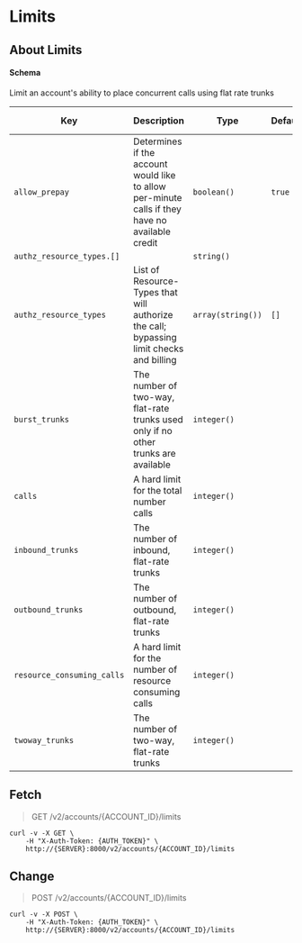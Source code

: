 # Limits

## About Limits

#### Schema

Limit an account's ability to place concurrent calls using flat rate trunks



Key | Description | Type | Default | Required | Support Level
--- | ----------- | ---- | ------- | -------- | -------------
`allow_prepay` | Determines if the account would like to allow per-minute calls if they have no available credit | `boolean()` | `true` | `false` | `supported`
`authz_resource_types.[]` |   | `string()` |   | `false` | `beta`
`authz_resource_types` | List of Resource-Types that will authorize the call; bypassing limit checks and billing | `array(string())` | `[]` | `false` | `beta`
`burst_trunks` | The number of two-way, flat-rate trunks used only if no other trunks are available | `integer()` |   | `false` | `beta`
`calls` | A hard limit for the total number calls | `integer()` |   | `false` | `beta`
`inbound_trunks` | The number of inbound, flat-rate trunks | `integer()` |   | `false` | `supported`
`outbound_trunks` | The number of outbound, flat-rate trunks | `integer()` |   | `false` | `supported`
`resource_consuming_calls` | A hard limit for the number of resource consuming calls | `integer()` |   | `false` | `beta`
`twoway_trunks` | The number of two-way, flat-rate trunks | `integer()` |   | `false` | `beta`



## Fetch

> GET /v2/accounts/{ACCOUNT_ID}/limits

```shell
curl -v -X GET \
    -H "X-Auth-Token: {AUTH_TOKEN}" \
    http://{SERVER}:8000/v2/accounts/{ACCOUNT_ID}/limits
```

## Change

> POST /v2/accounts/{ACCOUNT_ID}/limits

```shell
curl -v -X POST \
    -H "X-Auth-Token: {AUTH_TOKEN}" \
    http://{SERVER}:8000/v2/accounts/{ACCOUNT_ID}/limits
```

